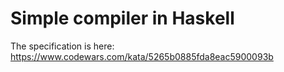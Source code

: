 # Simple compiler in Haskell

The specification is here: https://www.codewars.com/kata/5265b0885fda8eac5900093b
